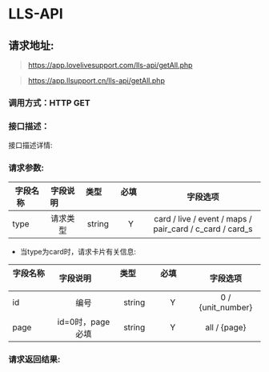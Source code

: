 # LLS-API

## 请求地址:

>https://app.lovelivesupport.com/lls-api/getAll.php

>https://app.llsupport.cn/lls-api/getAll.php

### 调用方式：HTTP GET

### 接口描述：

接口描述详情:

### 请求参数:

|字段名称       |字段说明         |类型            |必填            |字段选项        |
| -------------|:--------------:|:--------------:|:--------------:|:------:|
|type|请求类型|string|Y|card / live / event / maps / pair_card / c_card / card_s|

* 当type为card时，请求卡片有关信息:

|字段名称       |字段说明         |类型            |必填            |字段选项        |
| -------------|:--------------:|:--------------:|:--------------:|:------:|
|id|编号|string|Y|0 / {unit_number}|
|page|id=0时，page必填|string|Y|all / {page}|


###  请求返回结果:

```

```


